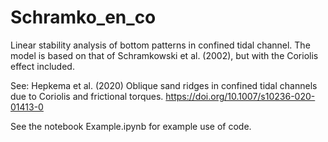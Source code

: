 # Schramko_en_co
Linear stability analysis of bottom patterns in confined tidal channel. The model is based on that of Schramkowski et al. (2002), but with the Coriolis effect included.

See: Hepkema et al. (2020) Oblique sand ridges in confined tidal channels due to Coriolis and frictional torques. <https://doi.org/10.1007/s10236-020-01413-0>

See the notebook Example.ipynb for example use of code.
